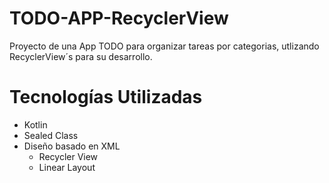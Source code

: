 # TODO-APP-RecyclerView
Proyecto de una App TODO para organizar tareas por categorias, utlizando RecyclerView´s para su desarrollo.

# Tecnologías Utilizadas
- Kotlin
- Sealed Class
- Diseño basado en XML
  - Recycler View
  - Linear Layout
